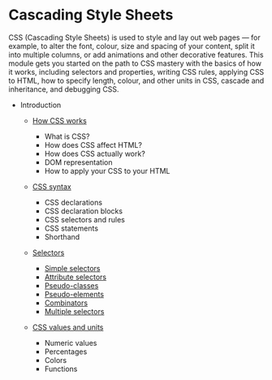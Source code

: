 # Cascading Style Sheets

CSS (Cascading Style Sheets) is used to style and lay out web pages — for example, to alter the font, colour, size and spacing of your content, split it into multiple columns, or add animations and other decorative features. This module gets you started on the path to CSS mastery with the basics of how it works, including selectors and properties, writing CSS rules, applying CSS to HTML, how to specify length, colour, and other units in CSS, cascade and inheritance, and debugging CSS.

* Introduction
    * [How CSS works](01_CSS_Works)
        * What is CSS?
        * How does CSS affect HTML?
        * How does CSS actually work?
        * DOM representation
        * How to apply your CSS to your HTML

    * [CSS syntax](02_Syntax)
        * CSS declarations
        * CSS declaration blocks
        * CSS selectors and rules
        * CSS statements
        * Shorthand

    * [Selectors](03_Selectors)
        * [Simple selectors](03_Selectors/01_Simple_Selectors)
        * [Attribute selectors](03_Selectors/02_Attribute_Selectors)
        * [Pseudo-classes](03_Selectors/03_Pseudo_Classes_Elements)
        * [Pseudo-elements](03_Selectors/03_Pseudo_Classes_Elements)
        * [Combinators](03_Selectors/04_Combinators_Multi_Selectors)
        * [Multiple selectors](03_Selectors/04_Combinators_Multi_Selectors)

    * [CSS values and units](04_Values_Units)
        * Numeric values
        * Percentages
        * Colors
        * Functions
